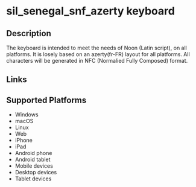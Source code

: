 sil_senegal_snf_azerty keyboard
==============

Description
-----------
The keyboard is intended to meet the needs of Noon (Latin script), on all platforms.
It is losely based on an azerty(fr-FR) layout for all platforms.
All characters will be generated in NFC (Normalied Fully Composed) format.

Links
-----

Supported Platforms
-------------------
 * Windows
 * macOS
 * Linux
 * Web
 * iPhone
 * iPad
 * Android phone
 * Android tablet
 * Mobile devices
 * Desktop devices
 * Tablet devices

